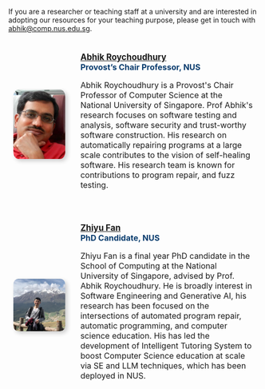 <style>
.person {
    display: flex;
    flex-direction: row;
    align-items: center;
    padding-top: 25px;
    padding-left: 10px;
    padding-right: 10px;
    padding-bottom: 25px
}

.profile {
    flex-basis: 23%;
    max-width: 200px;
    padding-right: 15px
}

.profile-img {
    box-shadow: 4px 4px 8px 0 rgba(0,0,0,0.2);
    border-radius: 10%;
    width: 100%;
    height: 100%;
    object-fit: contain
}

.description {
    flex-basis: 77%;
    padding-left: 15px
}

.name {
    font-weight: bold;
    font-size: larger
}

.title {
    color: #083b6d;
    font-weight: bold;
    font-size: medium
}

.bio {
    font-size: medium
}
</style>



If you are a researcher or teaching staff at a university and are interested in adopting our resources for your teaching purpose, please get in touch with <abhik@comp.nus.edu.sg>.

<div class="person">
  <div class="profile">
    <img class="profile-img" src="icons/abhik.jpg">
  </div>
  <div class="description">
    <div class="name"><a href="https://abhikrc.com/">Abhik Roychoudhury</a></div>
    <div class="title">Provost’s Chair Professor, NUS</div>
    <div class="bio">
      <p>Abhik Roychoudhury is a Provost's Chair Professor of Computer Science at the National University of Singapore. Prof Abhik's research focuses on software testing and analysis, software security and trust-worthy software construction. His research on automatically repairing programs at a large scale contributes to the vision of self-healing software. His research team is known for contributions to program repair, and fuzz testing.</p>
    </div>
  </div>
</div>

<div class="person">
  <div class="profile">
    <img class="profile-img" src="icons/zhiyu.jpg">
  </div>
  <div class="description">
    <div class="name"><a href="https://abhikrc.com/">Zhiyu Fan</a></div>
    <div class="title">PhD Candidate, NUS</div>
    <div class="bio">
      <p>Zhiyu Fan is a final year PhD candidate in the School of Computing at the National University of Singapore, advised by Prof. Abhik Roychoudhury. He is broadly interest in Software Engineering and Generative AI, his research has been focused on the intersections of automated program repair, automatic programming, and computer science education. His has led the development of Intelligent Tutoring System to boost Computer Science education at scale via SE and LLM techniques, which has been deployed in NUS.</p>
    </div>
  </div>
</div>